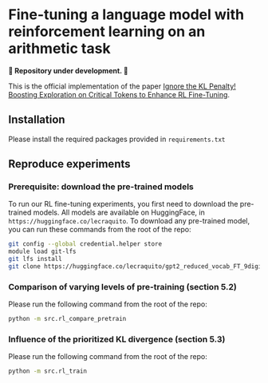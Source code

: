 # Fine-tuning a language model with reinforcement learning on an arithmetic task

**🚧 Repository under development. 🚧**

This is the official implementation of the paper [Ignore the KL Penalty! Boosting Exploration on Critical Tokens to Enhance RL Fine-Tuning](https://arxiv.org/abs/2502.06533).

## Installation

Please install the required packages provided in ```requirements.txt```

## Reproduce experiments

### Prerequisite: download the pre-trained models

To run our RL fine-tuning experiments, you first need to download the pre-trained models.
All models are available on HuggingFace, in ```https://huggingface.co/lecraquito```.
To download any pre-trained model, you can run these commands from the root of the repo:

```bash
git config --global credential.helper store
module load git-lfs
git lfs install
git clone https://huggingface.co/lecraquito/gpt2_reduced_vocab_FT_9digits_20k
```

### Comparison of varying levels of pre-training (section 5.2)

Please run the following command from the root of the repo:

```bash
python -m src.rl_compare_pretrain
```

### Influence of the prioritized KL divergence (section 5.3)

Please run the following command from the root of the repo:

```bash
python -m src.rl_train
```
